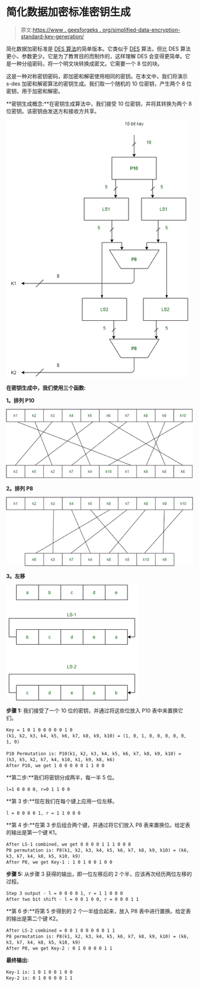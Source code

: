 # 简化数据加密标准密钥生成

> 原文:[https://www . geesforgeks . org/simplified-data-encryption-standard-key-generation/](https://www.geeksforgeeks.org/simplified-data-encryption-standard-key-generation/)

简化数据加密标准是 [DES 算法](https://www.geeksforgeeks.org/data-encryption-standard-des-set-1/)的简单版本。它类似于 [DES](https://www.geeksforgeeks.org/des-full-form/) 算法，但比 DES 算法更小，参数更少。它是为了教育目的而制作的，这样理解 DES 会变得更简单。它是一种分组密码，将一个明文块转换成密文。它需要一个 8 位的块。

这是一种对称密钥密码，即加密和解密使用相同的密钥。在本文中，我们将演示 s-des 加密和解密算法的密钥生成。我们取一个随机的 10 位密钥，产生两个 8 位密钥，用于加密和解密。

**密钥生成概念:**在密钥生成算法中，我们接受 10 位密钥，并将其转换为两个 8 位密钥。该密钥由发送方和接收方共享。

![](img/3d8989d9a66afdcc6e3c11ed518af55c.png)

**在密钥生成中，我们使用三个函数:**

**1。排列 P10**

![](img/9fddb2d2e649383615d98f8927ea0c71.png)

**2。排列 P8**

![](img/1b0fa8386f7368ff3a6e6449b3227899.png)

**3。左移**

![](img/64efa1725f18c907405a8ccd0c4e5200.png)

**步骤 1:** 我们接受了一个 10 位的密钥，并通过将这些位放入 P10 表中来置换它们。

```
Key = 1 0 1 0 0 0 0 0 1 0
(k1, k2, k3, k4, k5, k6, k7, k8, k9, k10) = (1, 0, 1, 0, 0, 0, 0, 0, 1, 0)

P10 Permutation is: P10(k1, k2, k3, k4, k5, k6, k7, k8, k9, k10) = (k3, k5, k2, k7, k4, k10, k1, k9, k8, k6) 
After P10, we get 1 0 0 0 0 0 1 1 0 0
```

**第二步:**我们将密钥分成两半，每一半 5 位。

```
l=1 0 0 0 0, r=0 1 1 0 0
```

**第 3 步:**现在我们在每个键上应用一位左移。

```
l = 0 0 0 0 1, r = 1 1 0 0 0 
```

**第 4 步:**在第 3 步后组合两个键，并通过将它们放入 P8 表来置换位。给定表的输出是第一个键 K1。

```
After LS-1 combined, we get 0 0 0 0 1 1 1 0 0 0
P8 permutation is: P8(k1, k2, k3, k4, k5, k6, k7, k8, k9, k10) = (k6, k3, k7, k4, k8, k5, k10, k9)
After P8, we get Key-1 : 1 0 1 0 0 1 0 0
```

**步骤 5:** 从步骤 3 获得的输出，即一位左移后的 2 个半，应该再次经历两位左移的过程。

```
Step 3 output - l = 0 0 0 0 1, r = 1 1 0 0 0 
After two bit shift - l = 0 0 1 0 0, r = 0 0 0 1 1
```

**第 6 步:**将第 5 步得到的 2 个一半组合起来，放入 P8 表中进行置换。给定表的输出是第二个键 K2。

```
After LS-2 combined = 0 0 1 0 0 0 0 0 1 1
P8 permutation is: P8(k1, k2, k3, k4, k5, k6, k7, k8, k9, k10) = (k6, k3, k7, k4, k8, k5, k10, k9)
After P8, we get Key-2 : 0 1 0 0 0 0 1 1
```

**最终输出:**

```
Key-1 is: 1 0 1 0 0 1 0 0
Key-2 is: 0 1 0 0 0 0 1 1
```